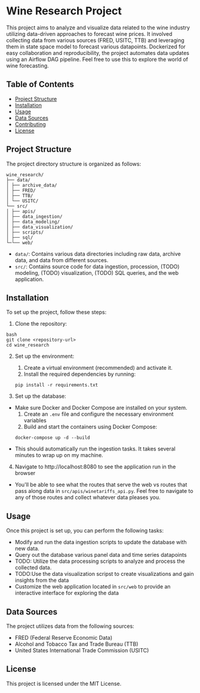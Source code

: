 # Wine Research Project

This project aims to analyze and visualize data related to the wine industry utilizing data-driven approaches to forecast wine prices. It involved collecting data from various sources (FRED, USITC, TTB) and leveraging them in state space model to forecast various datapoints. Dockerized for easy collaboration and reproducibility, the project automates data updates using an Airflow DAG pipeline. Feel free to use this to explore the world of wine forecasting.

## Table of Contents

- [Project Structure](#project-structure)
- [Installation](#installation)
- [Usage](#usage)
- [Data Sources](#data-sources)
- [Contributing](#contributing)
- [License](#license)

## Project Structure

The project directory structure is organized as follows:
```
wine_research/
├── data/
│ ├── archive_data/
│ ├── FRED/
│ ├── TTB/
│ └── USITC/
└── src/
│ ├── apis/
│ ├── data_ingestion/
│ ├── data_modeling/
│ ├── data_visualization/
│ ├── scripts/
│ ├── sql/
└─└── web/
```

- `data/`: Contains various data directories including raw data, archive data, and data from different sources.
- `src/`: Contains source code for data ingestion, procession, (TODO) modeling, (TODO) visualization, (TODO) SQL queries, and the web application.

## Installation

To set up the project, follow these steps:

1. Clone the repository:
```
bash
git clone <repository-url>
cd wine_research
```

2. Set up the environment:
    1. Create a virtual environment (recommended) and activate it.
    2. Install the required dependencies by running:
    ```
    pip install -r requirements.txt
    ```

3. Set up the database:
* Make sure Docker and Docker Compose are installed on your system.
    1. Create an `.env` file and configure the necessary environment variables
    2. Build and start the containers using Docker Compose:
    ```
    docker-compose up -d --build
    ```
* This should automatically run the ingestion tasks. It takes several minutes to wrap up on my machine.

4. Navigate to http://localhost:8080 to see the application run in the browser
* You'll be able to see what the routes that serve the web vs routes that pass along data in `src/apis/winetariffs_api.py`. Feel free to navigate to any of those routes and collect whatever data pleases you.

## Usage

Once this project is set up, you can perform the following tasks:
* Modify and run the data ingestion scripts to update the database with new data.
* Query out the database various panel data and time series datapoints
* TODO: Utilize the data processing scripts to analyze and process the collected data.
* TODO:Use the data visualization scripst to create visualizations and gain insights from the data
* Customize the web application located in `src/web` to provide an interactive interface for exploring the data


## Data Sources

The project utilizes data from the following sources:
* FRED (Federal Reserve Economic Data)
* Alcohol and Tobacco Tax and Trade Bureau (TTB)
* United States International Trade Commission (USITC)


## License

This project is licensed under the MIT License.
